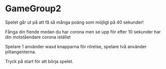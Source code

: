 # GameGroup2

Spelet går ut på att få så många poäng som möjligt på 40 sekunder! 

Fånga din fiende medan du har corona 
men se upp för efter 10 sekunder har din motståendare corona istället

Spelare 1 använder wasd knapparna för rörelse, spelare två använder piltangenterna. 

Tryck på start för att börja spelet.
